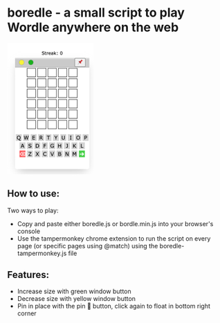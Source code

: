 # boredle - a small script to play Wordle anywhere on the web

<img src="screenshot.png" width="200px">

## How to use:

Two ways to play:

- Copy and paste either boredle.js or bordle.min.js into your browser's console
- Use the tampermonkey chrome extension to run the script on every page (or specific pages using @match) using the boredle-tampermonkey.js file

## Features:

- Increase size with green window button
- Decrease size with yellow window button
- Pin in place with the pin 📌 button, click again to float in bottom right corner
